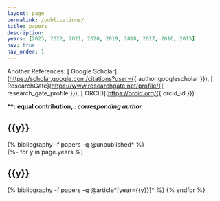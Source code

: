 ```yaml
---
layout: page
permalink: /publications/
title: papers
description:
years: [2023, 2022, 2021, 2020, 2019, 2018, 2017, 2016, 2015]
nav: true
nav_order: 1
---
```

Another References:  [<i class="fas fa-graduation-cap"></i> Google Scholar](https://scholar.google.com/citations?user={{ author.googlescholar }}),   [<i class="fab fa-researchgate"></i> ResearchGate](https://www.researchgate.net/profile/{{ research_gate_profile }}),   [<i class="fab fa-orcid"></i> ORCID](https://orcid.org/{{ orcid_id }})

***†: equal contribution, *: corresponding author***

<!-- _pages/publications.md -->
<div class="publications">
  <h2 class="In Progress">{{y}}</h2>
  {% bibliography -f papers -q @unpublished* %}
</div>

<div class="publications">
{%- for y in page.years %}
  <h2 class="year">{{y}}</h2>
  {% bibliography -f papers -q @article*[year={{y}}]* %}
{% endfor %}
</div>

